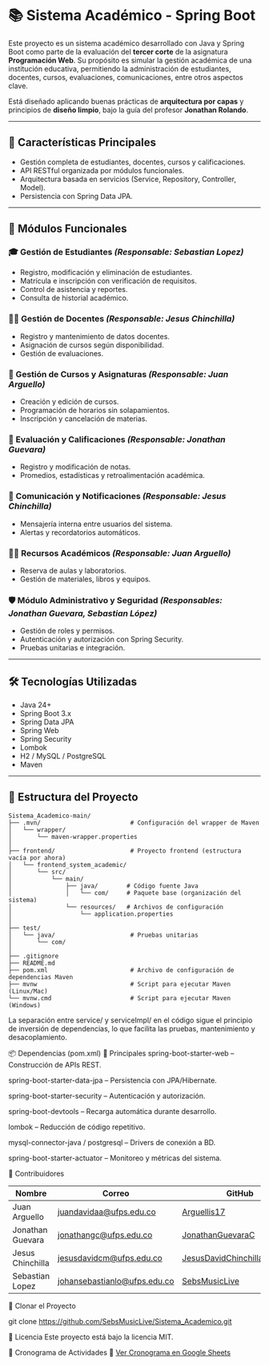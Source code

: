 # 📚 Sistema Académico - Spring Boot

Este proyecto es un sistema académico desarrollado con Java y Spring Boot como parte de la evaluación del **tercer corte** de la asignatura **Programación Web**. Su propósito es simular la gestión académica de una institución educativa, permitiendo la administración de estudiantes, docentes, cursos, evaluaciones, comunicaciones, entre otros aspectos clave.

Está diseñado aplicando buenas prácticas de **arquitectura por capas** y principios de **diseño limpio**, bajo la guía del profesor **Jonathan Rolando**.

---

## 🚀 Características Principales

- Gestión completa de estudiantes, docentes, cursos y calificaciones.
- API RESTful organizada por módulos funcionales.
- Arquitectura basada en servicios (Service, Repository, Controller, Model).
- Persistencia con Spring Data JPA.

---

## 🧩 Módulos Funcionales

### 🎓 Gestión de Estudiantes *(Responsable: Sebastian Lopez)*

- Registro, modificación y eliminación de estudiantes.
- Matrícula e inscripción con verificación de requisitos.
- Control de asistencia y reportes.
- Consulta de historial académico.

### 👨‍🏫 Gestión de Docentes *(Responsable: Jesus Chinchilla)*

- Registro y mantenimiento de datos docentes.
- Asignación de cursos según disponibilidad.
- Gestión de evaluaciones.

### 📘 Gestión de Cursos y Asignaturas *(Responsable: Juan Arguello)*

- Creación y edición de cursos.
- Programación de horarios sin solapamientos.
- Inscripción y cancelación de materias.

### 📝 Evaluación y Calificaciones *(Responsable: Jonathan Guevara)*

- Registro y modificación de notas.
- Promedios, estadísticas y retroalimentación académica.

### 💬 Comunicación y Notificaciones *(Responsable: Jesus Chinchilla)*

- Mensajería interna entre usuarios del sistema.
- Alertas y recordatorios automáticos.

### 🧑‍🔬 Recursos Académicos *(Responsable: Juan Arguello)*

- Reserva de aulas y laboratorios.
- Gestión de materiales, libros y equipos.

### 🛡️ Módulo Administrativo y Seguridad *(Responsables: Jonathan Guevara, Sebastian López)*

- Gestión de roles y permisos.
- Autenticación y autorización con Spring Security.
- Pruebas unitarias e integración.

---

## 🛠️ Tecnologías Utilizadas

- Java 24+
- Spring Boot 3.x
- Spring Data JPA
- Spring Web
- Spring Security
- Lombok
- H2 / MySQL / PostgreSQL
- Maven

---

## 📁 Estructura del Proyecto

```plaintext
Sistema_Academico-main/
├── .mvn/                         # Configuración del wrapper de Maven
│   └── wrapper/
│       └── maven-wrapper.properties
│
├── frontend/                     # Proyecto frontend (estructura vacía por ahora)
│   └── frontend_system_academic/
│       └── src/
│           └── main/
│               ├── java/        # Código fuente Java
│               │   └── com/     # Paquete base (organización del sistema)
│               └── resources/   # Archivos de configuración
│                   └── application.properties
│
├── test/
│   └── java/                     # Pruebas unitarias
│       └── com/
│
├── .gitignore
├── README.md
├── pom.xml                       # Archivo de configuración de dependencias Maven
├── mvnw                          # Script para ejecutar Maven (Linux/Mac)
└── mvnw.cmd                      # Script para ejecutar Maven (Windows)
```


La separación entre service/ y serviceImpl/ en el código sigue el principio de inversión de dependencias, lo que facilita las pruebas, mantenimiento y desacoplamiento.

📦 Dependencias (pom.xml)
🔧 Principales
spring-boot-starter-web – Construcción de APIs REST.

spring-boot-starter-data-jpa – Persistencia con JPA/Hibernate.

spring-boot-starter-security – Autenticación y autorización.

spring-boot-devtools – Recarga automática durante desarrollo.

lombok – Reducción de código repetitivo.

mysql-connector-java / postgresql – Drivers de conexión a BD.

spring-boot-starter-actuator – Monitoreo y métricas del sistema.

👥 Contribuidores

| Nombre              | Correo                             | GitHub                                      |
|---------------------|------------------------------------|---------------------------------------------|
| Juan Arguello       | juandavidaa@ufps.edu.co            | [Arguellis17](https://github.com/Arguellis17) |
| Jonathan Guevara    | jonathangc@ufps.edu.co             | [JonathanGuevaraC](https://github.com/JonathanGuevaraC) |
| Jesus Chinchilla    | jesusdavidcm@ufps.edu.co           | [JesusDavidChinchillaMachuca](https://github.com/JesusDavidChinchillaMachuca) |
| Sebastian Lopez     | johansebastianlo@ufps.edu.co       | [SebsMusicLive](https://github.com/SebsMusicLive) |

🚀 Clonar el Proyecto

git clone https://github.com/SebsMusicLive/Sistema_Academico.git

📄 Licencia
Este proyecto está bajo la licencia MIT.

📅 Cronograma de Actividades
🔗 [Ver Cronograma en Google Sheets](https://docs.google.com/spreadsheets/d/1Na84YfwvMOs03YQNCtL16cIsvZBUrKN0/edit?gid=504086334#gid=504086334)
